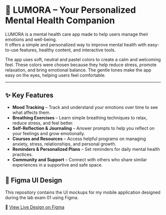 # 🌿  LUMORA – Your Personalized Mental Health Companion

LUMORA is a mental health care app made to help users manage their emotions and well-being.  
It offers a simple and personalized way to improve mental health with easy-to-use features, healthy content, and interactive tools.

The app uses soft, neutral and pastel colors to create a calm and welcoming feel. These colors were chosen because they help reduce stress, promote relaxation, and bring emotional balance. The gentle tones make the app easy on the eyes, helping users feel comfortable.

---

## ✨ Key Features

- **Mood Tracking** – Track and understand your emotions over time to see what affects them.  
- **Breathing Exercises** – Learn simple breathing techniques to relax, reduce stress, and feel better.  
- **Self-Reflection & Journaling** – Answer prompts to help you reflect on your feelings and grow emotionally.  
- **Courses and Resources** – Access helpful programs on managing anxiety, stress, relationships, and personal growth.  
- **Reminders & Personalized Plans** – Set reminders for daily mental health practices.  
- **Community and Support** – Connect with others who share similar experiences in a supportive and safe space.

## 📱 Figma UI Design

This repository contains the UI mockups for my mobile application designed during the lab exam 01 using Figma.

🔗 [View Live Design on Figma](https://www.figma.com/design/jBU4rK3oxynejMdlyP3Miu/Mental-Health-App---LUMORA?node-id=0-1&t=TrkPW5JGpqXJIX3j-1)

